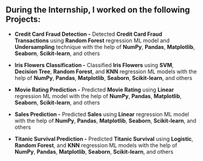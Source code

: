 ## During the Internship, I worked on the following Projects: 

 - **Credit Card Fraud Detection -** Detected **Credit Card Fraud Transactions** using **Random Forest** regression ML model and **Undersampling** technique with the help of **NumPy**, **Pandas**, **Matplotlib**, **Seaborn**, **Scikit-learn**, and others

 - **Iris Flowers Classification -** Classified **Iris Flowers** using **SVM**, **Decision Tree**, **Random Forest**, and **KNN** regression ML models with the help of **NumPy**, **Pandas**, **Matplotlib**, **Seaborn**, **Scikit-learn**, and others

  - **Movie Rating Prediction -** Predicted **Movie Rating** using **Linear** regression ML model with the help of **NumPy**, **Pandas**, **Matplotlib**, **Seaborn**, **Scikit-learn**, and others

  - **Sales Prediction -** Predicted **Sales** using **Linear** regression ML model with the help of **NumPy**, **Pandas**, **Matplotlib**, **Seaborn**, **Scikit-learn**, and others

 - **Titanic Survival Prediction -** Predicted **Titanic Survival** using **Logistic**, **Random Forest**, and **KNN** regression ML models with the help of **NumPy**, **Pandas**, **Matplotlib**, **Seaborn**, **Scikit-learn**, and others
